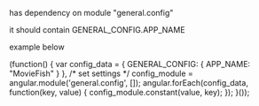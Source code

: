 has dependency on module   "general.config" 

it should contain GENERAL_CONFIG.APP_NAME

example below

(function() {
    var
    config_data = {
        GENERAL_CONFIG: {
            APP_NAME: "MovieFish"
        }
    },
    /* set settings */
    config_module = angular.module('general.config', []);
    angular.forEach(config_data, function(key, value) {
        config_module.constant(value, key);
    });
}());